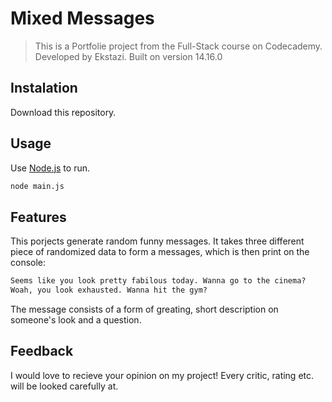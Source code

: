 # Mixed Messages

> This is a Portfolie project from the Full-Stack course on Codecademy. Developed by Ekstazi. Built on version 14.16.0

## Instalation

Download this repository.

## Usage

Use [Node.js](https://nodejs.org/en/) to run.

```cmd
node main.js
```

## Features

This porjects generate random funny messages. It takes three different piece of randomized data to form a messages, which is then print on the console:

```cmd
Seems like you look pretty fabilous today. Wanna go to the cinema?
Woah, you look exhausted. Wanna hit the gym?
```

The message consists of a form of greating, short description on someone's look and a question.

## Feedback

I would love to recieve your opinion on my project! Every critic, rating etc. will be looked carefully at.
